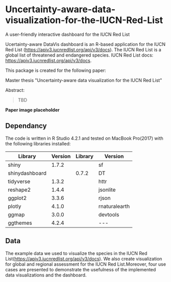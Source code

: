 # Uncertainty-aware-data-visualization-for-the-IUCN-Red-List
A user-friendly interactive dashboard for the IUCN Red List

Ucertainty-aware DataVis dashboard is an R-based application for the IUCN Red List (https://apiv3.iucnredlist.org/api/v3/docs). 
The IUCN Red List is a global list of threatened and endangered species. 
IUCN Red List docs: https://apiv3.iucnredlist.org/api/v3/docs.


This package is created for the following paper:

Master thesis "Uncertainty-aware data visualization for the IUCN Red List"

Abstract:

> TBD

**Paper image placeholder**

## Dependancy

The code is written in R Studio 4.2.1 and tested on MacBook Pro(2017) with the following libraries installed:

|Library|Version|Library|Version|
|---|---|---|---|
|shiny|1.7.2||sf|1.08|
|shinydashboard||0.7.2|DT|0.24|
|tidyverse|1.3.2||httr|1.4.4|
|reshape2|1.4.4||jsonlite|1.8.0|
|ggplot2|3.3.6||rjson|0.2.21|
|plotly|4.1.0||rnaturalearth|0.1.0|
|ggmap|3.0.0||devtools|2.4.4|
|ggthemes|4.2.4||---|---|


## Data
The example data we used to visualize the species in the IUCN Red List(https://apiv3.iucnredlist.org/api/v3/docs). We also create visualization for global and regional assessment for the IUCN Red List.Moreover, four use cases are presented to demonstrate the usefulness of the implemented data visualizations and the dashboard.
